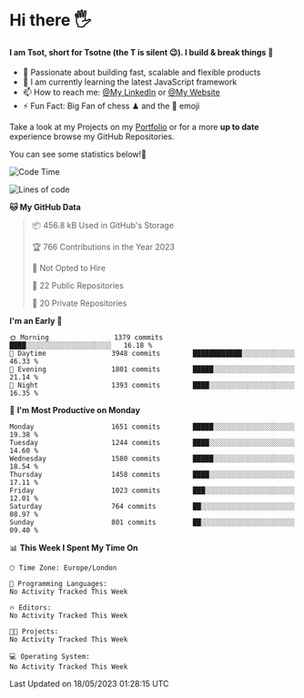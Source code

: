 # Hi there :raised_hand_with_fingers_splayed:
#### I am Tsot, short for Tsotne (the T is silent :wink:). I build & break things :space_invader:
- :telescope: Passionate about building fast, scalable and flexible products
- :seedling: I am currently learning the latest JavaScript framework 
- :mailbox: How to reach me: [@My LinkedIn](https://www.linkedin.com/in/tsotne-gvadzabia/) or [@My Website](https://tsotne.co.uk/contact)
- :zap: Fun Fact: Big Fan of chess ♟ and the 👾 emoji

Take a look at my Projects on my [Portfolio](https://tsotne.co.uk/) or for a more **up to date** experience browse my GitHub Repositories.

You can see some statistics below!:space_invader:
<!--START_SECTION:waka-->
![Code Time](http://img.shields.io/badge/Code%20Time-761%20hrs%202%20mins-blue)

![Lines of code](https://img.shields.io/badge/From%20Hello%20World%20I%27ve%20Written-5.0%20million%20lines%20of%20code-blue)

**🐱 My GitHub Data** 

> 📦 456.8 kB Used in GitHub's Storage 
 > 
> 🏆 766 Contributions in the Year 2023
 > 
> 🚫 Not Opted to Hire
 > 
> 📜 22 Public Repositories 
 > 
> 🔑 20 Private Repositories 
 > 
**I'm an Early 🐤** 

```text
🌞 Morning                1379 commits        ████░░░░░░░░░░░░░░░░░░░░░   16.18 % 
🌆 Daytime                3948 commits        ████████████░░░░░░░░░░░░░   46.33 % 
🌃 Evening                1801 commits        █████░░░░░░░░░░░░░░░░░░░░   21.14 % 
🌙 Night                  1393 commits        ████░░░░░░░░░░░░░░░░░░░░░   16.35 % 
```
📅 **I'm Most Productive on Monday** 

```text
Monday                   1651 commits        █████░░░░░░░░░░░░░░░░░░░░   19.38 % 
Tuesday                  1244 commits        ████░░░░░░░░░░░░░░░░░░░░░   14.60 % 
Wednesday                1580 commits        █████░░░░░░░░░░░░░░░░░░░░   18.54 % 
Thursday                 1458 commits        ████░░░░░░░░░░░░░░░░░░░░░   17.11 % 
Friday                   1023 commits        ███░░░░░░░░░░░░░░░░░░░░░░   12.01 % 
Saturday                 764 commits         ██░░░░░░░░░░░░░░░░░░░░░░░   08.97 % 
Sunday                   801 commits         ██░░░░░░░░░░░░░░░░░░░░░░░   09.40 % 
```


📊 **This Week I Spent My Time On** 

```text
🕑︎ Time Zone: Europe/London

💬 Programming Languages: 
No Activity Tracked This Week

🔥 Editors: 
No Activity Tracked This Week

🐱‍💻 Projects: 
No Activity Tracked This Week

💻 Operating System: 
No Activity Tracked This Week
```


 Last Updated on 18/05/2023 01:28:15 UTC
<!--END_SECTION:waka-->
